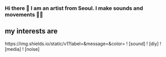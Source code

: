 ### Hi there 👋 I am an artist from Seoul. I make sounds and movements 🧚‍♀️

<h2> my interests are </h2>
https://img.shields.io/static/v1?label=<LABEL>&message=<feminism>&color=<ff69b4>
! [sound]
! [diy]
! [media]
! [noise]



<!--
**meek-as-a-lamb/meek-as-a-lamb** is a ✨ _special_ ✨ repository because its `README.md` (this file) appears on your GitHub profile.

Here are some ideas to get you started:

- 🔭 I’m currently working on ...
- 🌱 I’m currently learning ...
- 👯 I’m looking to collaborate on ...
- 🤔 I’m looking for help with ...
- 💬 Ask me about ...
- 📫 How to reach me: ...
- 😄 Pronouns: ...
- ⚡ Fun fact: ...
-->
